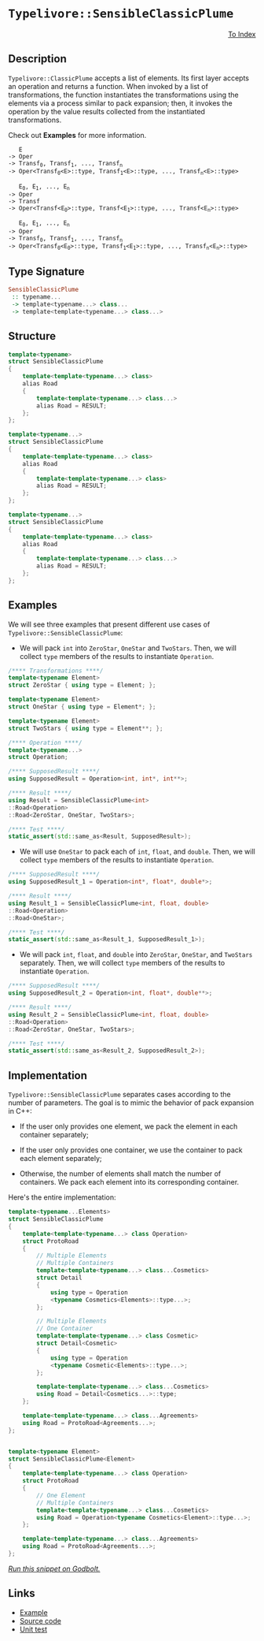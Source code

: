 <!-- Copyright 2024 Feng Mofan
SPDX-License-Identifier: Apache-2.0 -->

# `Typelivore::SensibleClassicPlume`

<p style='text-align: right;'><a href="../../../facilities/metafunctions.md#typelivore-sensible-classic-plume">To Index</a></p>

## Description

`Typelivore::ClassicPlume` accepts a list of elements.
Its first layer accepts an operation and returns a function.
When invoked by a list of transformations, the function instantiates the transformations using the elements via a process similar to pack expansion;
then, it invokes the operation by the value results collected from the instantiated transformations.

Check out **Examples** for more information.

<pre><code>   E
-> Oper
-> Transf<sub>0</sub>, Transf<sub>1</sub>, ..., Transf<sub>n</sub>
-> Oper&lt;Transf<sub>0</sub>&lt;E&gt;::type, Transf<sub>1</sub>&lt;E&gt;::type, ..., Transf<sub>n</sub>&lt;E&gt;::type&gt;</code></pre>

<pre><code>   E<sub>0</sub>, E<sub>1</sub>, ..., E<sub>n</sub>
-> Oper
-> Transf
-> Oper&lt;Transf&lt;E<sub>0</sub>&gt;::type, Transf&lt;E<sub>1</sub>&gt;::type, ..., Transf&lt;E<sub>n</sub>&gt;::type&gt;</code></pre>

<pre><code>   E<sub>0</sub>, E<sub>1</sub>, ..., E<sub>n</sub>
-> Oper
-> Transf<sub>0</sub>, Transf<sub>1</sub>, ..., Transf<sub>n</sub>
-> Oper&lt;Transf<sub>0</sub>&lt;E<sub>0</sub>&gt;::type, Transf<sub>1</sub>&lt;E<sub>1</sub>&gt;::type, ..., Transf<sub>n</sub>&lt;E<sub>n</sub>&gt;::type&gt;</code></pre>

## Type Signature

```Haskell
SensibleClassicPlume
 :: typename... 
 -> template<typename...> class...
 -> template<template<typename...> class...>
```

## Structure

```C++
template<typename>
struct SensibleClassicPlume
{
    template<template<typename...> class>
    alias Road
    {
        template<template<typename...> class...>
        alias Road = RESULT;
    };
};
```

```C++
template<typename...>
struct SensibleClassicPlume
{
    template<template<typename...> class>
    alias Road
    {
        template<template<typename...> class>
        alias Road = RESULT;
    };
};
```

```C++
template<typename...>
struct SensibleClassicPlume
{
    template<template<typename...> class>
    alias Road
    {
        template<template<typename...> class...>
        alias Road = RESULT;
    };
};
```

## Examples

We will see three examples that present different use cases of `Typelivore::SensibleClassicPlume`:

- We will pack `int` into `ZeroStar`, `OneStar` and `TwoStars`.
Then, we will collect `type` members of the results to instantiate `Operation`.

```C++
/**** Transformations ****/
template<typename Element>
struct ZeroStar { using type = Element; };

template<typename Element>
struct OneStar { using type = Element*; };

template<typename Element>
struct TwoStars { using type = Element**; };

/**** Operation ****/
template<typename...>
struct Operation;

/**** SupposedResult ****/
using SupposedResult = Operation<int, int*, int**>;

/**** Result ****/
using Result = SensibleClassicPlume<int>
::Road<Operation>
::Road<ZeroStar, OneStar, TwoStars>;

/**** Test ****/
static_assert(std::same_as<Result, SupposedResult>);
```

- We will use `OneStar` to pack each of `int`, `float`, and `double`.
Then, we will collect `type` members of the results to instantiate `Operation`.

```C++
/**** SupposedResult ****/
using SupposedResult_1 = Operation<int*, float*, double*>;

/**** Result ****/
using Result_1 = SensibleClassicPlume<int, float, double>
::Road<Operation>
::Road<OneStar>;

/**** Test ****/
static_assert(std::same_as<Result_1, SupposedResult_1>);
```

- We will pack `int`, `float`, and `double` into `ZeroStar`, `OneStar`, and `TwoStars` separately.
Then, we will collect `type` members of the results to instantiate `Operation`.

```C++
/**** SupposedResult ****/
using SupposedResult_2 = Operation<int, float*, double**>;

/**** Result ****/
using Result_2 = SensibleClassicPlume<int, float, double>
::Road<Operation>
::Road<ZeroStar, OneStar, TwoStars>;

/**** Test ****/
static_assert(std::same_as<Result_2, SupposedResult_2>);
```

## Implementation

`Typelivore::SensibleClassicPlume` separates cases according to the number of parameters.
The goal is to mimic the behavior of pack expansion in C++:

- If the user only provides one element, we pack the element in each container separately;

- If the user only provides one container, we use the container to pack each element separately;

- Otherwise, the number of elements shall match the number of containers.
We pack each element into its corresponding container.

Here's the entire implementation:

```C++
template<typename...Elements> 
struct SensibleClassicPlume
{
    template<template<typename...> class Operation>
    struct ProtoRoad
    {
        // Multiple Elements
        // Multiple Containers
        template<template<typename...> class...Cosmetics>
        struct Detail
        {
            using type = Operation
            <typename Cosmetics<Elements>::type...>;
        };

        // Multiple Elements
        // One Container
        template<template<typename...> class Cosmetic>
        struct Detail<Cosmetic>
        {
            using type = Operation
            <typename Cosmetic<Elements>::type...>;
        };

        template<template<typename...> class...Cosmetics>
        using Road = Detail<Cosmetics...>::type;
    };

    template<template<typename...> class...Agreements>
    using Road = ProtoRoad<Agreements...>;
};


template<typename Element>
struct SensibleClassicPlume<Element>
{
    template<template<typename...> class Operation>
    struct ProtoRoad
    {
        // One Element
        // Multiple Containers
        template<template<typename...> class...Cosmetics>
        using Road = Operation<typename Cosmetics<Element>::type...>;
    };

    template<template<typename...> class...Agreements>
    using Road = ProtoRoad<Agreements...>;
};
```

[*Run this snippet on Godbolt.*](https://godbolt.org/#z:OYLghAFBqd5QCxAYwPYBMCmBRdBLAF1QCcAaPECAMzwBtMA7AQwFtMQByARg9KtQYEAysib0QXACx8BBAKoBnTAAUAHpwAMvAFYTStJg1DIApACYAQuYukl9ZATwDKjdAGFUtAK4sGIAKwA7KSuADJ4DJgAcj4ARpjEElwAzKQADqgKhE4MHt6%2BAcEZWY4C4ZExLPGJXCm2mPalDEIETMQEeT5%2BQfWNOS1tBOXRcQlJqQqt7Z0FPZODw5XV4wCUtqhexMjsHAD0AFSHR8cnp0e7JhoAggdHANQAkixp9GyCTE13xxfXt2f/Zx%2BV0uVwImGeBjBJmSbgIAE80oxWJgAHRo7CvRgEBTQ7B3EGTYheBx3ISMLKxehuAwKLLIZT5TAgkyBKzXO4cu5giEfJkw7kvXnQ2EIpFsNEo3F3ZA0hR3ADyiOIHxyuJBnLuhOJBDuymIqCIACVUEx0OrOSy2VcNRrdrs7gBZLy0RwvTB3DHgrE49k2jl2x3O130O4ed4RBI%2B61%2BrngwVQ/lxyF8kWI5jitFSmVMWkSjwKNiOZA45LYc1%2BrUkgAimFadHLNstDZjdy8WSMXNF%2BOSVYVSpVAmbMeF8LTyNDmULeGLws9b2xuJAIFHqMzpehVpbLKrG%2BZvr9AadLrwbo9mMEUZbAflkQn4cixCHHIFyZHSaF/NF6dXktL0tlE4FrW05qvuNqVjqNZ1rQwr5lOpjrmBGpNkhMZthEwCdoi3a9oqCQDgwT6Np%2BY5sIB8GzueC6lkuK4SmqySbsOgQ7oxe7Rn6L4frC74JqmYo/lmsp5pOwEzohHE2uhHbGqaOF3FBTD1jCcFiQo9E0cuoq7mB246cCYFcXxRkpiu34aXi2a5miVzAMQmBeheoGSdJmGyeg8l6gaqDucKtn2Y52IWfpelsdc7EmSOX7jnOWLORBpLknglKYNSOZ0gyPgprFgjOShkmRYmPLGdFGa/pZAF4cqTTORqCVeUaJpmrprJEdet45QQbX2kewbumGdYPpeMaFTxxWmaVgl/lZ6loqpRYlmWqEcq5dzufJVUEVFpH9aJC2UYFi5aYiwVhZJoVWg2o3XZNFn/ulEr%2BQ586LQ2q3rdCvYNT5TV%2BXZz3eqdl0sSFvwAuD3wgn8%2Bx3AAYngxCTB6qisKekNgxDENAsyZjJBEMpeFg3ZuGgDDbGk1FLQZNzHHcAAqyoMAo/DECwBFyujoK8RNO1nodEkJQAWgkqADMQ%2BKsq27aYSu8mdRuEusZd1w3bz8sCwQRIkjemBixLFhSxhWHup9fPzvsCsXRF3PbQJZtxRrWs6nTADuotTHKlqGx2sum51hyWyDZ1Q7Tm2fJzqsCcF1wJWHqrBxjhykl4aTFJg6CGpgChBl85wgqtQgp2nGdZznptx4OMIRAQpB3NX%2By1/XFvrgnNP3Jn2curnhxAu9pdd6bZJM8lVKytOmVsMK1fOUuvkwhXhESbPv0wsL%2Bpi7XOsb/Tbti69rfQ/TWc6pz8xFgA%2BulCQEBAkzoEuCjIpfJZuB3Qa14XqeZOnb8uriKygzbpjcGQJD5klJh5bAKMITuk5tDYBgJ2JgKLt/EuncT552uAXFBSg0FBnPlwDa/YapV0EA3O4VBaAmgIOQ9AGwUrNzLAfWmv8ME93ztLNa/cCAEPkkPCko90rj0ZFPQQtdKHUNrnQrwKUZ4gDnm4BeciFFbymAxZWQCYZ02Pt3fYQIz7Tmfkodot8CD3xAI/Ngz9hSsIIR/HBP9uEEP/oA%2BBCC4G0zpggBGkDoFo0wZo9xnMQ73E/sXVhuje6cLCag2xZgiH4RIW4au4iqEfFofQ%2BgAcW4aMPhEzmfd0Hn3iYPJKKU0q0mEVlURNcKFpNqdI2RS95Er0UcQ%2BOVNl6mmFGvd2bRN6RG3q7PpiN1FIM8To0%2BrQL5XxMXfB%2BT8cw2KcWYexX9cFxJcYxDgaxaCcH8LwPwHAtCkFQJwNw1hrCag2FsE2uMeCkAIJoHZawADWARJAog0AADjMGYAAnP8rg/gfnfK4IEQI0g9kcEkLwFgEgNAaFIEck5ZyOC8AUCAJFTzjk7NIHAWAMBEAgA2AQNIXga4UAgGgZ4dAEhRGRJwVQ3yABsABaFlkg7jAGQMgO4UgURmF4OnQgJA8D3y4DIQQIgxDsCkFK%2BQSg1DPNILoSVLtlRpE4DwXZ%2BzDkqrRfKCl5KdSoCoHcZl7LOXct5fyz58SIAeFpfQcW5hkhcBWLwHFWg1gQCQDStIdKyBUoDUGkAwApCrJoC6SMlBYgqtiBENocJtW8ETcwYgcJ5SxG0JgBwqbSA0vnDeWgKbcWkCwLELwwA3BiFoJi7gvAsBsyMOIct%2BB7IODwAANyziqzAqg80Up2A86uDQVW0GSsqTNHgsAqs1ngeFjbSC9uILEb%2BNYW3AEnUYZ5axKFMGAAoAAangTALs8JHIefwaVohxDypvYqlQ6hy1qv0IYYwlzLD6GSpiyAaxUAUxyA2tld9PqmEsNYMwqLV3EHFX2/9vQ81NBcAwdwnguh6DCBGJYYxJXFGyAIGYfh8OZEIwwRYowahIa7QIMWHQMMFElXYZD/QphDBw1RvQ8xpiMZI7YdjlGqh4bWAoG52wJC6o4Ac5FBrOAWtZRyrlPK%2BUCodbgUVrr7meseXutYCBMCmjGBAN5IBJDJBRP85IkKNCSDMJIFliL/Asv%2BfoTgsLSDwvdSiFlXAWXfP%2BWCll/hJDAqsyy2T5a0UYqxbp3FvqiV%2BpJcail5BKChpdQytgnA2gsG7YENlTB7odi4P8lEXAvnCvwEQODEqFUyvvdIR9ihn0qt0KsjVTAtWNqkzJlFvBDUpdNeay1SniuYVK%2BVr5dxHWoGdQkfEuMzA6e9XipLGWEhpepXNwNLqUAGCMKVrgSLo1gkRnGhNSbM0FvTcm7Nub83LqLViEtZaTmVurbW2g9aC3No/W297CNWO9obScgdQ6wQFrHdCk5k7YjTrhLOnYJyF1Loeau9dShN3/YwnuvgBgj2nvPZegtj6Gtyqa7IFryrX0gFWQdz9kHv1w7/SZ05QGBAgbAz2CDVhLDQYG7B%2BDrPRMNFY84CArhiNYbQ0J5YpGSg5Glwr8jcu8M0aaPR5XGu2MLE48J6jPGGP5H40btXNRRPiblb1/VUX5OjetdmErZWKsaBmxpmri33Urb06QAzRnEhs%2BhR5rzZXbOBH8P8iFyQ7MOdC5F1FnAYvYrxwS4lpKTVbY28QLLOxcvWpYAobtfLu2TeTJMKrmnxV6DJ3einCrqcvpOboVInXus6rc9J23ieOBGrJRSu4ZqLUF6LyXsvvIkazfm1p5IyQffxfxf6nbQas/L728X1O59S//PPuXnhqhOV8DoGdzFEB43ltu9d5dl%2Bs05uQwW57ghXsqo%2BzWutDaHl/dbcjptQOu0g/7UHWQGHSh0EHHXLThwRyR3nTgzR14Axw3XBBx13QXwPUJzPQvTTFJ1kHJwkEp0EEbzaxAFSAZxQC/RsBZ3gAAw5yZk4F2HmV5ygxgwSFqwQzZxY1oz8ElzQ212wwqC4xVyaG1wIyaHN24zF04K1z43EL6Do0E313lwE0GG1zNwUJE3WE2Akw9U7z6zkw4GHy5UL2LzuG3xRD33d2qxIC9w9S9V939ywEDykxDzpzK1n38BBVC0RVn0CH8wTwGyT1sFi1WxWFM0kH8Es3BUCERW%2BUkCBS4F%2BTMAi2hWSG738PRTix9SkyFT8NOQCOCLWFXSyGcEkCAA%3D%3D)

## Links

- [Example](../../../code/facilities/metafunctions/typelivore/sensible_classic_plume/implementation.hpp)
- [Source code](../../../../conceptrodon/typelivore/sensible_classic_plume.hpp)
- [Unit test](../../../../tests/unit/metafunctions/typelivore/sensible_classic_plume.test.hpp)
